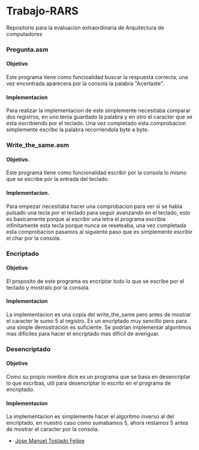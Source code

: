 # Trabajo-RARS
Repositorio para la evaluacion extraordinaria de Arquitectura de computadores


### Pregunta.asm

#### Objetivo
Este programa tiene como funcioalidad buscar la respuesta correcta, una vez encontrada aparecera por la consola la palabra "Acertaste". 

#### Implementacion
Para realizar la implementacion de este simplemente necesitaba comparar dos registros, en uno tenia guardado la palabra y en otro el caracter que se esta escribiendo por el teclado. Una vez completado esta comprobacion simplemente escribo la palabra recorriendola byte a byte.


### Write_the_same.asm

#### Objetivo.
Este programa tiene como funcionalidad escribir por la consola lo mismo que se escribe por la entrada del teclado.

#### Implementacion.
Para empezar necesitaba hacer una comprobacion para ver si se habia pulsado una tecla por el teclado para seguir avanzando en el teclado, esto es basicamente porque al escribir una letra el programa escribia infinitamente esta tecla porque nunca se reseteaba, una vez completada esta comprobacion pasamos al siguiente paso que es simplemente escribir el char por la consola.


### Encriptado

#### Objetivo
El proposito de este programa es encriptar todo lo que se escribe por el teclado y mostralo por la consola.

#### Implementacion
La implementacion es una copia del write_the_same pero antes de mostrar el caracter le sumo 5 al registro. Es un encriptado muy sencillo pero para una simple demostración es suficiente. Se podrían implementar algoritmos mas dificiles para hacer el encriptado mas dificil de averiguar. 


### Desencriptado

#### Objetivo
Como su propio nombre dice es un programa que se basa en desencriptar lo que escribas, util para desencriptar lo escrito en el programa de encriptado.

#### Implementacion
La implementacion es simplemente hacer el algoritmo inverso al del encriptado, en nuestro caso como sumabamos 5, ahora restamos 5 antes de mostrar el caracter por la consola.



- [Jose Manuel Tostado Felipe](https://github.com/Josetost)
